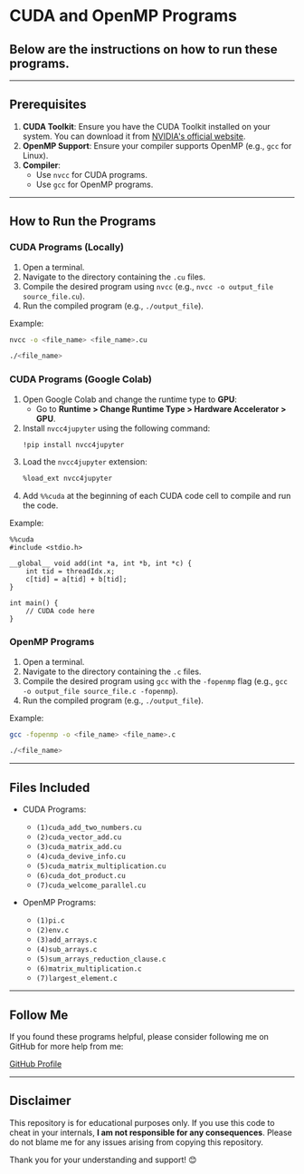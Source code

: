 # CUDA and OpenMP Programs
## Below are the instructions on how to run these programs. 

---

## Prerequisites

1. **CUDA Toolkit**: Ensure you have the CUDA Toolkit installed on your system. You can download it from [NVIDIA's official website](https://developer.nvidia.com/cuda-downloads).
2. **OpenMP Support**: Ensure your compiler supports OpenMP (e.g., `gcc` for Linux).
3. **Compiler**:
   - Use `nvcc` for CUDA programs.
   - Use `gcc` for OpenMP programs.

---

## How to Run the Programs

### CUDA Programs (Locally)

1. Open a terminal.
2. Navigate to the directory containing the `.cu` files.
3. Compile the desired program using `nvcc` (e.g., `nvcc -o output_file source_file.cu`).
4. Run the compiled program (e.g., `./output_file`).

Example:
```bash
nvcc -o <file_name> <file_name>.cu

./<file_name>
```

### CUDA Programs (Google Colab)

1. Open Google Colab and change the runtime type to **GPU**:
   - Go to **Runtime > Change Runtime Type > Hardware Accelerator > GPU**.
2. Install `nvcc4jupyter` using the following command:
   ```bash
   !pip install nvcc4jupyter
   ```
3. Load the `nvcc4jupyter` extension:
   ```bash
   %load_ext nvcc4jupyter
   ```
4. Add `%%cuda` at the beginning of each CUDA code cell to compile and run the code.

Example:
```cuda
%%cuda
#include <stdio.h>

__global__ void add(int *a, int *b, int *c) {
    int tid = threadIdx.x;
    c[tid] = a[tid] + b[tid];
}

int main() {
    // CUDA code here
}
```

### OpenMP Programs

1. Open a terminal.
2. Navigate to the directory containing the `.c` files.
3. Compile the desired program using `gcc` with the `-fopenmp` flag (e.g., `gcc -o output_file source_file.c -fopenmp`).
4. Run the compiled program (e.g., `./output_file`).

Example:
```bash
gcc -fopenmp -o <file_name> <file_name>.c

./<file_name> 
```

---

## Files Included

- CUDA Programs:
  - `(1)cuda_add_two_numbers.cu`
  - `(2)cuda_vector_add.cu`
  - `(3)cuda_matrix_add.cu`
  - `(4)cuda_devive_info.cu`
  - `(5)cuda_matrix_multiplication.cu`
  - `(6)cuda_dot_product.cu`
  - `(7)cuda_welcome_parallel.cu`
    
- OpenMP Programs:
  - `(1)pi.c`
  - `(2)env.c`
  - `(3)add_arrays.c`
  - `(4)sub_arrays.c`
  - `(5)sum_arrays_reduction_clause.c`
  - `(6)matrix_multiplication.c`
  - `(7)largest_element.c`

---

## Follow Me
If you found these programs helpful, please consider following me on GitHub for more help from me:

[GitHub Profile](https://github.com/Srinidhi-070)

---

## Disclaimer
This repository is for educational purposes only. If you use this code to cheat in your internals, **I am not responsible for any consequences**. Please do not blame me for any issues arising from copying this repository.

Thank you for your understanding and support! 😊

